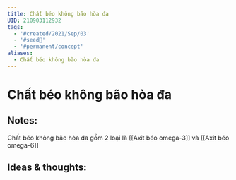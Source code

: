 ```yaml
---
title: Chất béo không bão hòa đa
UID: 210903112932
tags:
  - '#created/2021/Sep/03'
  - '#seed🥜'
  - '#permanent/concept'
aliases:
  - Chất béo không bão hòa đa
---
```

# Chất béo không bão hòa đa

## Notes:

Chất béo không bão hòa đa gồm 2 loại là [[Axit béo omega-3]] và [[Axit béo omega-6]]

## Ideas & thoughts:
